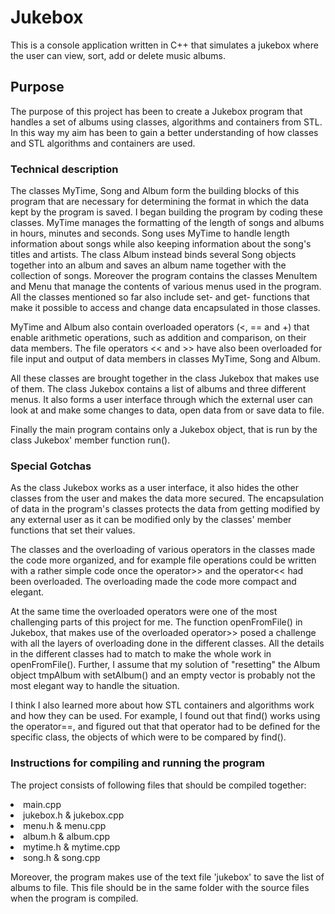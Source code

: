# Jukebox

This is a console application written in C++ that simulates a jukebox where the user can view, sort, add or delete music albums.

## Purpose

The purpose of this project has been to create a Jukebox program that handles a set of albums using classes, algorithms 
and containers from STL. In this way my aim has been to gain a better understanding of how classes and STL algorithms
and containers are used.

### Technical description

The classes MyTime, Song and Album form the building blocks of this program that are necessary for determining
the format in which the data kept by the program is saved. I began building the program by coding these classes. 
MyTime manages the formatting of the length of songs and
albums in hours, minutes and seconds. Song uses MyTime to handle length information about songs while also keeping 
information about the song's titles and artists. The class Album instead binds several Song objects together into
an album and saves an album name together with the collection of songs. Moreover the program contains the classes 
MenuItem and Menu that manage the contents of various menus used in
the program. All the classes mentioned so far also include set- and get- functions that make it possible to access
and change data encapsulated in those classes.

MyTime and Album also contain overloaded operators (<, == and +) that enable arithmetic operations, such as addition
 and comparison, on their data members. The file operators << and >> have also been overloaded for file input and output
 of data members in classes MyTime, Song and Album.
 
 All these classes are brought together in the class Jukebox that makes use of them. The class Jukebox contains a list
 of albums and three different menus. It also forms a user interface through which the external user can look
 at and make some changes to data, open data from or save data to file.
 
 Finally the main program contains only a Jukebox object, that is run by the class Jukebox' member function run().
 
### Special Gotchas
 
As the class Jukebox works as a user interface, it also hides the other classes from the user and makes the data
more secured. The encapsulation of data in the program's classes protects the data from getting modified by any external
user as it can be modified only by the classes' member functions that set their values.

The classes and the overloading of various operators in the classes made the code more organized, and for example
file operations could be written with a rather simple code once the operator>> and the operator<< had been overloaded.
The overloading made the code more compact and elegant.

At the same time the overloaded operators were one of the most challenging parts of this project for me. 
The function openFromFile() in Jukebox, that makes use of the overloaded operator>> posed a challenge
with all the layers of overloading done in the different classes. All the details in the different classes had to match
to make the whole work in openFromFile(). Further, I assume that my solution of "resetting" the Album object tmpAlbum
with setAlbum() and an empty vector is probably not the most elegant way to handle the situation. 

I think I also learned more about how STL containers and algorithms work and how they can be used. For example, 
I found out that find() works using the operator==, and figured out that that operator had to be
defined for the specific class, the objects of which were to be compared by find(). 

### Instructions for compiling and running the program

The project consists of following files that should be compiled together:

<li>main.cpp
 <li>jukebox.h & jukebox.cpp
  <li>menu.h & menu.cpp
   <li>album.h & album.cpp
    <li>mytime.h & mytime.cpp
     <li>song.h & song.cpp
      
Moreover, the program makes use of the text file 'jukebox' to save the list of albums to file. This file should
be in the same folder with the source files when the program is compiled.       
